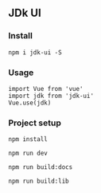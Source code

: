 ## JDk UI

### Install
```shell
npm i jdk-ui -S
```

### Usage

```shell
import Vue from 'vue'
import jdk from 'jdk-ui'
Vue.use(jdk)
```

### Project setup
```
npm install

npm run dev

npm run build:docs

npm run build:lib
```
